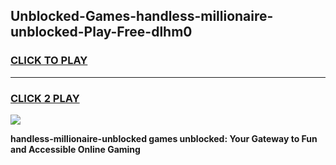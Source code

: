
## Unblocked-Games-handless-millionaire-unblocked-Play-Free-dlhm0
<h3>
<a href="https://premium76.site?title=handless-millionaire-unblocked&ref=20M">CLICK TO PLAY</a></h3>
<hr>

<h3>
<a href="https://premium76.site?title=handless-millionaire-unblocked&ref=20M">CLICK 2 PLAY</a>
  
</h3>

<a href="https://premium76.site?title=handless-millionaire-unblocked&ref=19M"><img src="https://clearcache.store/games.png"></a>


**handless-millionaire-unblocked games unblocked: Your Gateway to Fun and Accessible Online Gaming**
